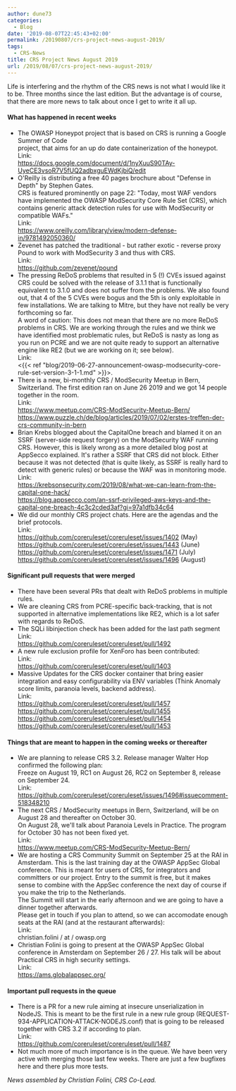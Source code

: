 ```yaml
---
author: dune73
categories:
  - Blog
date: '2019-08-07T22:45:43+02:00'
permalink: /20190807/crs-project-news-august-2019/
tags:
  - CRS-News
title: CRS Project News August 2019
url: /2019/08/07/crs-project-news-august-2019/
---
```



Life is interfering and the rhythm of the CRS news is not what I would like it to be. Three months since the last edition. But the advantage is of course, that there are more news to talk about once I get to write it all up.

#### What has happened in recent weeks

- The OWASP Honeypot project that is based on CRS is running a Google Summer of Code  
    project, that aims for an up do date containerization of the honeypot.  
    Link:  
    <https://docs.google.com/document/d/1nyXuuS90TAy-UyeCE3vsoR7V5fUQ2adbxguEWdKjbiQ/edit>
- O'Reilly is distributing a free 40 pages brochure about "Defense in Depth" by Stephen Gates.  
    CRS is featured prominently on page 22: "Today, most WAF vendors have implemented the OWASP ModSecurity Core Rule Set (CRS), which contains generic attack detection rules for use with ModSecurity or compatible WAFs."  
    Link:  
    <https://www.oreilly.com/library/view/modern-defense-in/9781492050360/>
- Zevenet has patched the traditional - but rather exotic - reverse proxy Pound to work with ModSecurity 3 and thus with CRS.  
    Link:  
    <https://github.com/zevenet/pound>
- The pressing ReDoS problems that resulted in 5 (!) CVEs issued against CRS could be solved with the release of 3.1.1 that is functionally equivalent to 3.1.0 and does not suffer from the problems. We also found out, that 4 of the 5 CVEs were bogus and the 5th is only exploitable in few installations. We are talking to Mitre, but they have not really be very forthcoming so far.  
    A word of caution: This does not mean that there are no more ReDoS problems in CRS. We are working through the rules and we think we have identified most problematic rules, but ReDoS is nasty as long as you run on PCRE and we are not quite ready to support an alternative engine like RE2 (but we are working on it; see below).  
    Link:  
    <{{< ref "blog/2019-06-27-announcement-owasp-modsecurity-core-rule-set-version-3-1-1.md" >}}>.
- There is a new, bi-monthly CRS / ModSecurity Meetup in Bern, Switzerland. The first edition ran on June 26 2019 and we got 14 people together in the room.  
    Link:  
    <https://www.meetup.com/CRS-ModSecurity-Meetup-Bern/>  
    <https://www.puzzle.ch/de/blog/articles/2019/07/02/erstes-treffen-der-crs-community-in-bern>
- Brian Krebs blogged about the CapitalOne breach and blamed it on an SSRF (server-side request forgery) on the ModSecurity WAF running CRS. However, this is likely wrong as a more detailed blog post at AppSecco explained. It's rather a SSRF that CRS did not block. Either because it was not detected (that is quite likely, as SSRF is really hard to detect with generic rules) or because the WAF was in monitoring mode.  
    Link:  
    <https://krebsonsecurity.com/2019/08/what-we-can-learn-from-the-capital-one-hack/>  
    <https://blog.appsecco.com/an-ssrf-privileged-aws-keys-and-the-capital-one-breach-4c3c2cded3af?gi=97a1dfb34c64>
- We did our monthly CRS project chats. Here are the agendas and the brief protocols.  
     Link:  
     <https://github.com/coreruleset/coreruleset/issues/1402> (May)  
     <https://github.com/coreruleset/coreruleset/issues/1443> (June)  
     <https://github.com/coreruleset/coreruleset/issues/1471> (July)  
     <https://github.com/coreruleset/coreruleset/issues/1496> (August)

#### Significant pull requests that were merged

- There have been several PRs that dealt with ReDoS problems in multiple rules.
- We are cleaning CRS from PCRE-specific back-tracking, that is not supported in alternative implementations like RE2, which is a lot safer with regards to ReDoS.
- The SQLi libinjection check has been added for the last path segment  
    Link:  
    <https://github.com/coreruleset/coreruleset/pull/1492>
- A new rule exclusion profile for XenForo has been contributed:  
    Link:  
    <https://github.com/coreruleset/coreruleset/pull/1403>
- Massive Updates for the CRS docker container that bring easier integration and easy configurability via ENV variables (Think Anomaly score limits, paranoia levels, backend address).  
    Link:  
    <https://github.com/coreruleset/coreruleset/pull/1457>  
    <https://github.com/coreruleset/coreruleset/pull/1455>  
    <https://github.com/coreruleset/coreruleset/pull/1454>  
    <https://github.com/coreruleset/coreruleset/pull/1453>

#### Things that are meant to happen in the coming weeks or thereafter

- We are planning to release CRS 3.2. Release manager Walter Hop confirmed the following plan:  
    Freeze on August 19, RC1 on August 26, RC2 on September 8, release on September 24.  
    Link:   
    <https://github.com/coreruleset/coreruleset/issues/1496#issuecomment-518348210>
- The next CRS / ModSecurity meetups in Bern, Switzerland, will be on August 28 and thereafter on October 30.  
    On August 28, we'll talk about Paranoia Levels in Practice. The program for October 30 has not been fixed yet.  
    Link:  
    <https://www.meetup.com/CRS-ModSecurity-Meetup-Bern/>
- We are hosting a CRS Community Summit on September 25 at the RAI in Amsterdam. This is the last training day at the OWASP AppSec Global conference. This is meant for users of CRS, for integrators and committers or our project. Entry to the summit is free, but it makes sense to combine with the AppSec conference the next day of course if you make the trip to the Netherlands.  
    The Summit will start in the early afternoon and we are going to have a dinner together afterwards.  
    Please get in touch if you plan to attend, so we can accomodate enough seats at the RAI (and at the restaurant afterwards):  
    Link:  
    christian.folini / at / owasp.org
- Christian Folini is going to present at the OWASP AppSec Global conference in Amsterdam on September 26 / 27. His talk will be about Practical CRS in high security settings.  
    Link:  
    <https://ams.globalappsec.org/>

#### Important pull requests in the queue

- There is a PR for a new rule aiming at insecure unserialization in NodeJS. This is meant to be the first rule in a new rule group (REQUEST-934-APPLICATION-ATTACK-NODEJS.conf) that is going to be released together with CRS 3.2 if according to plan.  
    Link:  
    <https://github.com/coreruleset/coreruleset/pull/1487>
- Not much more of much importance is in the queue. We have been very active with merging those last few weeks. There are just a few bugfixes here and there plus more tests.

*News assembled by Christian Folini, CRS Co-Lead.*
